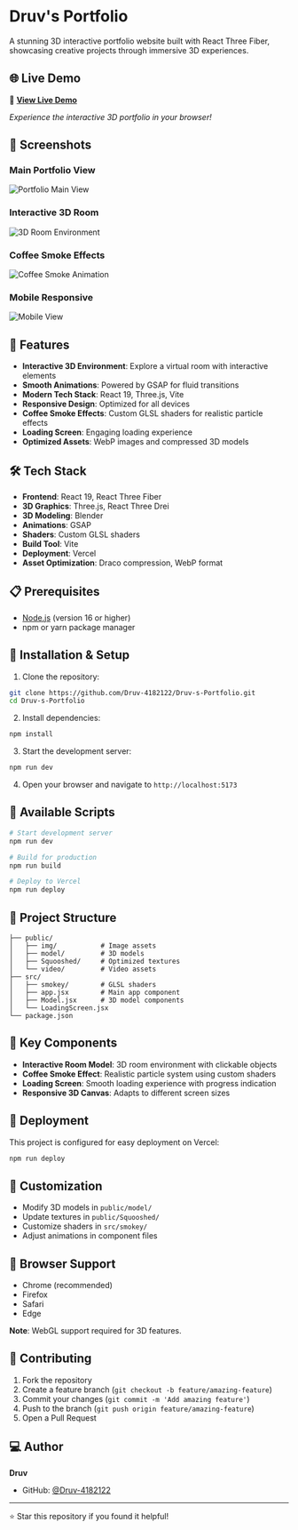 # Druv's Portfolio

A stunning 3D interactive portfolio website built with React Three Fiber, showcasing creative projects through immersive 3D experiences.

## 🌐 Live Demo

🚀 **[View Live Demo](https://your-portfolio-url.vercel.app)**

*Experience the interactive 3D portfolio in your browser!*

## 📸 Screenshots

### Main Portfolio View
![Portfolio Main View](public/img/portfolio-main.png)

### Interactive 3D Room
![3D Room Environment](public/img/portfolio-room.png)

### Coffee Smoke Effects
![Coffee Smoke Animation](public/img/coffee-smoke.png)

### Mobile Responsive
![Mobile View](public/img/portfolio-mobile.png)

## 🚀 Features

- **Interactive 3D Environment**: Explore a virtual room with interactive elements
- **Smooth Animations**: Powered by GSAP for fluid transitions
- **Modern Tech Stack**: React 19, Three.js, Vite
- **Responsive Design**: Optimized for all devices
- **Coffee Smoke Effects**: Custom GLSL shaders for realistic particle effects
- **Loading Screen**: Engaging loading experience
- **Optimized Assets**: WebP images and compressed 3D models

## 🛠️ Tech Stack

- **Frontend**: React 19, React Three Fiber
- **3D Graphics**: Three.js, React Three Drei
- **3D Modeling**: Blender
- **Animations**: GSAP
- **Shaders**: Custom GLSL shaders
- **Build Tool**: Vite
- **Deployment**: Vercel
- **Asset Optimization**: Draco compression, WebP format

## 📋 Prerequisites

- [Node.js](https://nodejs.org/en/download/) (version 16 or higher)
- npm or yarn package manager

## 🚀 Installation & Setup

1. Clone the repository:
```bash
git clone https://github.com/Druv-4182122/Druv-s-Portfolio.git
cd Druv-s-Portfolio
```

2. Install dependencies:
```bash
npm install
```

3. Start the development server:
```bash
npm run dev
```

4. Open your browser and navigate to `http://localhost:5173`

## 📜 Available Scripts

```bash
# Start development server
npm run dev

# Build for production
npm run build

# Deploy to Vercel
npm run deploy
```

## 🎯 Project Structure

```
├── public/
│   ├── img/           # Image assets
│   ├── model/         # 3D models
│   ├── Squooshed/     # Optimized textures
│   └── video/         # Video assets
├── src/
│   ├── smokey/        # GLSL shaders
│   ├── app.jsx        # Main app component
│   ├── Model.jsx      # 3D model components
│   └── LoadingScreen.jsx
└── package.json
```

## 🌟 Key Components

- **Interactive Room Model**: 3D room environment with clickable objects
- **Coffee Smoke Effect**: Realistic particle system using custom shaders
- **Loading Screen**: Smooth loading experience with progress indication
- **Responsive 3D Canvas**: Adapts to different screen sizes

## 🚀 Deployment

This project is configured for easy deployment on Vercel:

```bash
npm run deploy
```

## 🎨 Customization

- Modify 3D models in `public/model/`
- Update textures in `public/Squooshed/`
- Customize shaders in `src/smokey/`
- Adjust animations in component files

## 📱 Browser Support

- Chrome (recommended)
- Firefox
- Safari
- Edge

**Note**: WebGL support required for 3D features.

## 🤝 Contributing

1. Fork the repository
2. Create a feature branch (`git checkout -b feature/amazing-feature`)
3. Commit your changes (`git commit -m 'Add amazing feature'`)
4. Push to the branch (`git push origin feature/amazing-feature`)
5. Open a Pull Request

## ‍💻 Author

**Druv**
- GitHub: [@Druv-4182122](https://github.com/Druv-4182122)

---

⭐ Star this repository if you found it helpful!
